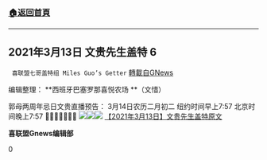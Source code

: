 ###  [:house:返回首頁](https://github.com/ourhimalayas/txt)
---

## 2021年3月13日 文贵先生盖特 6
` 喜联盟七哥盖特组 Miles Guo’s Getter` [轉載自GNews](https://gnews.org/zh-hans/974686/)

编辑整理： **西班牙巴塞罗那喜悦农场 **（文惜）

郭母两周年忌日文贵直播预告： 3月14日农历二月初二 纽约时间早上7:57 北京时间晚上7:57 🙏🙏🙏🙏🙏🙏🙏
![]()![](https://gnews.org/wp-content/uploads/2021/03/29cc6071bdc601b43a72ba6d119d4f74.jpg)![]()![](https://gnews.org/wp-content/uploads/2021/03/d67ef3e2e68d08eeb985b97568f252bf.jpg)![]()![](https://gnews.org/wp-content/uploads/2021/03/df36e59cb68654e62a03bf4dc7954af3.jpg)
[【2021年3月13日】文贵先生盖特原文](https://gtv.org/getter/604d8f5a607c4240c8b56d87)

**喜联盟Gnews编辑部**

0
